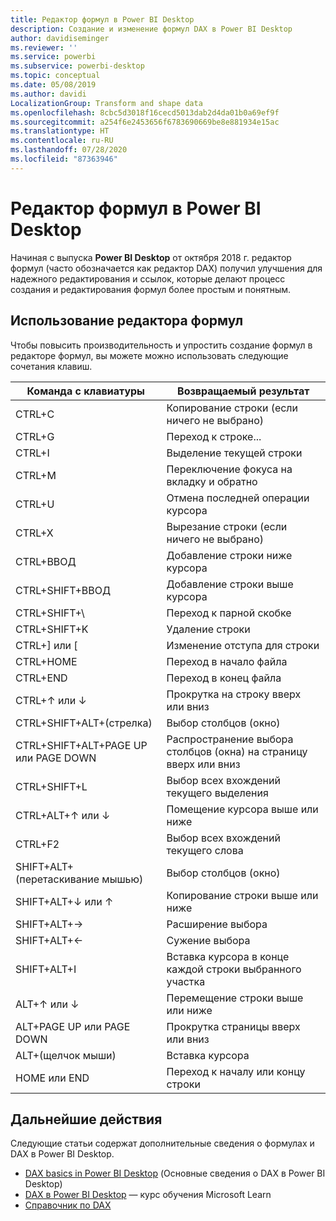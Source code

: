 ```yaml
---
title: Редактор формул в Power BI Desktop
description: Создание и изменение формул DAX в Power BI Desktop
author: davidiseminger
ms.reviewer: ''
ms.service: powerbi
ms.subservice: powerbi-desktop
ms.topic: conceptual
ms.date: 05/08/2019
ms.author: davidi
LocalizationGroup: Transform and shape data
ms.openlocfilehash: 8cbc5d3018f16cecd5013dab2d4da01b0a69ef9f
ms.sourcegitcommit: a254f6e2453656f6783690669be8e881934e15ac
ms.translationtype: HT
ms.contentlocale: ru-RU
ms.lasthandoff: 07/28/2020
ms.locfileid: "87363946"
---
```

# <a name="formula-editor-in-power-bi-desktop"></a>Редактор формул в Power BI Desktop

Начиная с выпуска **Power BI Desktop** от октября 2018 г. редактор формул (часто обозначается как редактор DAX) получил улучшения для надежного редактирования и ссылок, которые делают процесс создания и редактирования формул более простым и понятным. 

## <a name="using-the-formula-editor"></a>Использование редактора формул

Чтобы повысить производительность и упростить создание формул в редакторе формул, вы можете можно использовать следующие сочетания клавиш.


|Команда с клавиатуры  |Возвращаемый результат  |
|---------|---------|
|CTRL+C  | Копирование строки (если ничего не выбрано) |
|CTRL+G  |Переход к строке... |
|CTRL+I  |Выделение текущей строки  |
|CTRL+M  |Переключение фокуса на вкладку и обратно |
|CTRL+U  |Отмена последней операции курсора  |
|CTRL+X   | Вырезание строки (если ничего не выбрано) |
|CTRL+ВВОД  |Добавление строки ниже курсора  |
|CTRL+SHIFT+ВВОД  |Добавление строки выше курсора  |
|CTRL+SHIFT+\  |Переход к парной скобке  |
|CTRL+SHIFT+K  |Удаление строки  |
|CTRL+] или [  |Изменение отступа для строки  |
|CTRL+HOME  |Переход в начало файла  |
|CTRL+END  |Переход в конец файла  |
|CTRL+↑ или ↓   |Прокрутка на строку вверх или вниз  |
|CTRL+SHIFT+ALT+(стрелка)  |Выбор столбцов (окно)  |
|CTRL+SHIFT+ALT+PAGE UP или PAGE DOWN  |Распространение выбора столбцов (окна) на страницу вверх или вниз |
|CTRL+SHIFT+L  |Выбор всех вхождений текущего выделения |
|CTRL+ALT+↑ или ↓  |Помещение курсора выше или ниже  |
|CTRL+F2  |Выбор всех вхождений текущего слова | 
|SHIFT+ALT+(перетаскивание мышью) |Выбор столбцов (окно)  |
|SHIFT+ALT+↓ или ↑  |Копирование строки выше или ниже  |
|SHIFT+ALT+→  |Расширение выбора  |
|SHIFT+ALT+←  |Сужение выбора |
|SHIFT+ALT+I  |Вставка курсора в конце каждой строки выбранного участка |
|ALT+↑ или ↓  | Перемещение строки выше или ниже |
|ALT+PAGE UP или PAGE DOWN  |Прокрутка страницы вверх или вниз  |
|ALT+(щелчок мыши)  |Вставка курсора  |
|HOME или END  |Переход к началу или концу строки  |

## <a name="next-steps"></a>Дальнейшие действия

Следующие статьи содержат дополнительные сведения о формулах и DAX в Power BI Desktop.

* [DAX basics in Power BI Desktop](desktop-quickstart-learn-dax-basics.md) (Основные сведения о DAX в Power BI Desktop)
* [DAX в Power BI Desktop](https://docs.microsoft.com/learn/paths/dax-power-bi/) — курс обучения Microsoft Learn
* [Справочник по DAX](/dax/)
